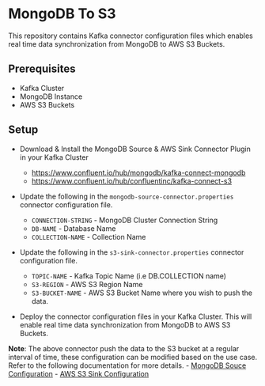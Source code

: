 # MongoDB To S3

This repository contains Kafka connector configuration files which enables real time data synchronization from MongoDB to AWS S3 Buckets.

## Prerequisites

- Kafka Cluster
- MongoDB Instance
- AWS S3 Buckets

## Setup 

- Download & Install the MongoDB Source & AWS Sink Connector Plugin in your Kafka Cluster 
    - https://www.confluent.io/hub/mongodb/kafka-connect-mongodb
    - https://www.confluent.io/hub/confluentinc/kafka-connect-s3

- Update the following in the `mongodb-source-connector.properties` connector configuration file.
    - `CONNECTION-STRING` - MongoDB Cluster Connection String
    - `DB-NAME` - Database Name
    - `COLLECTION-NAME` - Collection Name

- Update the following in the `s3-sink-connector.properties` connector configuration file.
    - `TOPIC-NAME` - Kafka Topic Name (i.e DB.COLLECTION name)
    - `S3-REGION` - AWS S3 Region Name
    - `S3-BUCKET-NAME` - AWS S3 Bucket Name where you wish to push the data.
    
- Deploy the connector configuration files in your Kafka Cluster. This will enable real time data synchronization from MongoDB to AWS S3 Buckets.

**Note**: The above connector push the data to the S3 bucket at a regular interval of time, these configuration can be modified based on the use case. Refer to the following documentation for more details. 
    - [MongoDB Souce Configuration](https://www.mongodb.com/docs/kafka-connector/current/source-connector/configuration-properties/)
    - [AWS S3 Sink Configuration](https://docs.confluent.io/kafka-connectors/s3-sink/current/configuration_options.html)
